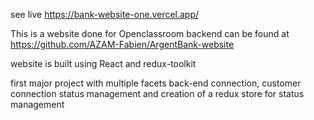 see live https://bank-website-one.vercel.app/

This is a website done for Openclassroom
backend can be found at https://github.com/AZAM-Fabien/ArgentBank-website

website is built using React and redux-toolkit

first major project with multiple facets back-end connection, customer connection status management and creation of a redux store for status management 
